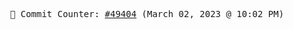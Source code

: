 <p align="center">
    <samp>
        📮 Commit Counter: <a href="https://github.com/Javascript-void0/Javascript-void0/commits/main">#49404</a> (March 02, 2023 @ 10:02 PM)
    </samp>
</p>